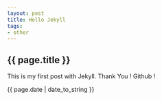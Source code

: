 ```yaml
---
layout: post
title: Hello Jekyll
tags:
- other
---
```


{{ page.title }}
----------------

This is my first post with Jekyll.
Thank You ! Github !

{{ page.date | date_to_string }}

